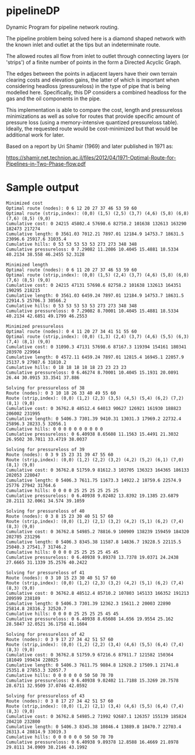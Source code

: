 # pipelineDP
Dynamic Program for pipeline network routing.

The pipeline problem being solved here is a diamond shaped network with the known inlet and outlet at the tips but an indeterminate route.

The allowed routes all flow from inlet to outlet through connecting layers (or 'strips') of a finite number of points in the form a Directed Acyclic Graph.

The edges between the points in adjacent layers have their own terrain clearing costs and elevation gains, the latter of which is important when considering headloss (pressureloss) in the type of pipe that is being modelled here. Specifically, this DP considers a combined headloss for the gas and the oil components in the pipe. 

This implementation is able to compare the cost, length and pressureloss minimizations as well as solve for routes that provide specific amount of pressure loss (using a memory-intensive quantized pressureloss table). Ideally, the requested route would be cost-minimized but that would be additional work for later.

Based on a report by Uri Shamir (1969) and later published in 1971 as:

https://shamir.net.technion.ac.il/files/2012/04/1971-Optimal-Route-for-Pipelines-in-Two-Phase-flow.pdf

# Sample output

```
Minimized cost 
Optimal route (nodes): 0 6 12 20 27 37 46 53 59 60 
Optimal route (strip,index): (0,0) (1,5) (2,5) (3,7) (4,6) (5,8) (6,8) (7,6) (8,5) (9,0) 
Cumulative cost: 0 24215 45802.4 57698.6 82758.2 101638 132613 163290 182473 217274 
Cumulative length: 0 3561.03 7012.21 7897.01 12184.9 14753.7 18631.5 23096.6 25917.6 31035.4 
Cumulative hills: 0 53 53 53 53 53 273 273 348 348 
Cumulative pressureloss: 0 7.29082 11.2086 10.4045 15.4881 18.5334 40.2134 38.558 46.2455 52.3128 

Minimized length 
Optimal route (nodes): 0 6 11 20 27 37 46 53 59 60 
Optimal route (strip,index): (0,0) (1,5) (2,4) (3,7) (4,6) (5,8) (6,8) (7,6) (8,5) (9,0) 
Cumulative cost: 0 24215 47131 57698.6 82758.2 101638 132613 164351 190295 218215 
Cumulative length: 0 3561.03 6459.24 7897.01 12184.9 14753.7 18631.5 22914.5 25706.3 30566.2 
Cumulative hills: 0 53 53 53 53 53 273 273 348 348 
Cumulative pressureloss: 0 7.29082 8.70001 10.4045 15.4881 18.5334 40.2134 42.6851 49.1799 46.2553 

Minimized pressureloss 
Optimal route (nodes): 0 4 11 20 27 34 41 51 55 60 
Optimal route (strip,index): (0,0) (1,3) (2,4) (3,7) (4,6) (5,5) (6,3) (7,4) (8,1) (9,0) 
Cumulative cost: 0 31090.3 47131 57698.6 87167.3 119394 154161 180341 203970 229964 
Cumulative length: 0 4572.11 6459.24 7897.01 12815.4 16945.1 22057.9 25137.9 27987.6 31810.2 
Cumulative hills: 0 18 18 18 18 18 23 23 23 23 
Cumulative pressureloss: 0 6.46274 8.70001 10.4045 15.1931 20.0891 26.44 30.0915 33.3541 37.886 

Solving for pressureloss of 38
Route (nodes): 0 3 10 18 26 33 40 49 55 60 
Route (strip,index): (0,0) (1,2) (2,3) (3,5) (4,5) (5,4) (6,2) (7,2) (8,1) (9,0) 
Cumulative cost: 0 36762.8 48512.4 64013 90627 126921 161930 188823 206002 231995 
Cumulative length: 0 5406.3 7301.39 9410.31 13031.3 17969.2 22732.4 25896.3 28233.5 32056.1 
Cumulative hills: 0 0 0 0 0 0 0 0 0 0 
Cumulative pressureloss: 0 6.40938 8.65608 11.1563 15.4491 21.3032 26.9502 30.7011 33.4719 38.0037 

Solving for pressureloss of 39
Route (nodes): 0 3 9 15 23 31 39 47 55 60 
Route (strip,index): (0,0) (1,2) (2,2) (3,2) (4,2) (5,2) (6,1) (7,0) (8,1) (9,0) 
Cumulative cost: 0 36762.8 51759.9 81612.3 103705 136323 164365 186133 202053 228047 
Cumulative length: 0 5406.3 7611.75 11673.3 14922.2 18759.6 22574.9 25776 27942 31764.6 
Cumulative hills: 0 0 0 0 25 25 25 25 25 25 
Cumulative pressureloss: 0 6.40938 9.02402 13.8392 19.1385 23.6879 28.2111 32.0061 34.574 39.1059 

Solving for pressureloss of 40
Route (nodes): 0 3 8 15 23 30 40 51 57 60 
Route (strip,index): (0,0) (1,2) (2,1) (3,2) (4,2) (5,1) (6,2) (7,4) (8,3) (9,0) 
Cumulative cost: 0 36762.8 54985.2 78816.9 100909 138239 159459 184320 202705 231296 
Cumulative length: 0 5406.3 8345.38 11587.8 14836.7 19228.5 22115.5 25040.3 27541.7 31746.2 
Cumulative hills: 0 0 0 0 25 25 25 25 45 45 
Cumulative pressureloss: 0 6.40938 9.89378 13.7378 19.0371 24.2438 27.6665 31.1339 35.2576 40.2422 

Solving for pressureloss of 41
Route (nodes): 0 3 10 15 23 30 40 51 57 60 
Route (strip,index): (0,0) (1,2) (2,3) (3,2) (4,2) (5,1) (6,2) (7,4) (8,3) (9,0) 
Cumulative cost: 0 36762.8 48512.4 85710.2 107803 145133 166352 191213 209599 238189 
Cumulative length: 0 5406.3 7301.39 12362.3 15611.2 20003 22890 25814.8 28316.2 32520.7 
Cumulative hills: 0 0 0 0 25 25 25 25 45 45 
Cumulative pressureloss: 0 6.40938 8.65608 14.656 19.9554 25.162 28.5847 32.0521 36.1758 41.1604 

Solving for pressureloss of 42
Route (nodes): 0 3 9 17 27 34 42 51 57 60 
Route (strip,index): (0,0) (1,2) (2,2) (3,4) (4,6) (5,5) (6,4) (7,4) (8,3) (9,0) 
Cumulative cost: 0 36762.8 51759.9 67216.6 87911.7 121582 150364 181049 199434 228025 
Cumulative length: 0 5406.3 7611.75 9884.8 12928.2 17509.1 21741.8 25351.8 27853.3 32057.7 
Cumulative hills: 0 0 0 0 0 0 50 50 70 70 
Cumulative pressureloss: 0 6.40938 9.02402 11.7188 15.3269 20.7578 28.6711 32.9509 37.0746 42.0592 

Solving for pressureloss of 43
Route (nodes): 0 3 8 17 27 34 42 51 57 60 
Route (strip,index): (0,0) (1,2) (2,1) (3,4) (4,6) (5,5) (6,4) (7,4) (8,3) (9,0) 
Cumulative cost: 0 36762.8 54985.2 71992 92687.1 126357 155139 185824 204210 232800 
Cumulative length: 0 5406.3 8345.38 10846.4 13889.8 18470.7 22703.4 26313.4 28814.9 33019.3 
Cumulative hills: 0 0 0 0 0 0 50 50 70 70 
Cumulative pressureloss: 0 6.40938 9.89378 12.8588 16.4669 21.8978 29.8111 34.0909 38.2146 43.1992 


```